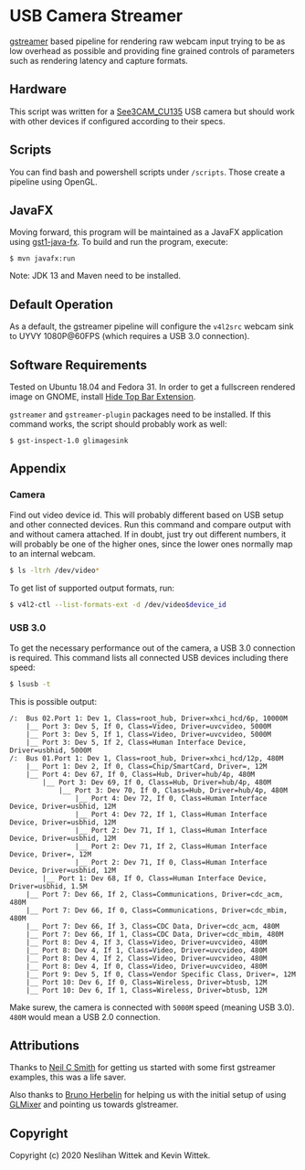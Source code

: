 # USB Camera Streamer

[gstreamer](https://gstreamer.freedesktop.org/) based pipeline for rendering raw webcam input trying to be as low overhead as possible and providing fine grained controls of parameters such as rendering latency and capture formats. 

## Hardware

This script was written for a [See3CAM_CU135](https://www.e-consystems.com/4k-usb-camera.asp#Key-features) USB camera but should work with other devices if configured according to their specs.

## Scripts

You can find bash and powershell scripts under `/scripts`. Those create a pipeline using OpenGL.

## JavaFX 

Moving forward, this program will be maintained as a JavaFX application using [gst1-java-fx](https://github.com/gstreamer-java/gst1-java-fx).
To build and run the program, execute:

```
$ mvn javafx:run
```


Note: JDK 13 and Maven need to be installed.

## Default Operation

As a default, the gstreamer pipeline will configure the `v4l2src` webcam sink to UYVY 1080P@60FPS (which requires a USB 3.0 connection).

## Software Requirements

Tested on Ubuntu 18.04 and Fedora 31. In order to get a fullscreen rendered image on GNOME, install [Hide Top Bar Extension](https://extensions.gnome.org/extension/545/hide-top-bar/).

`gstreamer` and `gstreamer-plugin` packages need to be installed. If this command works, the script should probably work as well:

```
$ gst-inspect-1.0 glimagesink 
```

## Appendix

### Camera

Find out video device id. This will probably different based on USB setup and other connected devices.
Run this command and compare output with and without camera attached. If in doubt, just try out different numbers, it will probably be one of the higher ones, since the lower ones normally map to an internal webcam. 
```bash 
$ ls -ltrh /dev/video*
```

To get list of supported output formats, run:
```bash
$ v4l2-ctl --list-formats-ext -d /dev/video$device_id
```

### USB 3.0

To get the necessary performance out of the camera, a USB 3.0 connection is required. 
This command lists all connected USB devices including there speed:
```bash
$ lsusb -t
```

This is possible output:
```
/:  Bus 02.Port 1: Dev 1, Class=root_hub, Driver=xhci_hcd/6p, 10000M
    |__ Port 3: Dev 5, If 0, Class=Video, Driver=uvcvideo, 5000M
    |__ Port 3: Dev 5, If 1, Class=Video, Driver=uvcvideo, 5000M
    |__ Port 3: Dev 5, If 2, Class=Human Interface Device, Driver=usbhid, 5000M
/:  Bus 01.Port 1: Dev 1, Class=root_hub, Driver=xhci_hcd/12p, 480M
    |__ Port 1: Dev 2, If 0, Class=Chip/SmartCard, Driver=, 12M
    |__ Port 4: Dev 67, If 0, Class=Hub, Driver=hub/4p, 480M
        |__ Port 3: Dev 69, If 0, Class=Hub, Driver=hub/4p, 480M
            |__ Port 3: Dev 70, If 0, Class=Hub, Driver=hub/4p, 480M
                |__ Port 4: Dev 72, If 0, Class=Human Interface Device, Driver=usbhid, 12M
                |__ Port 4: Dev 72, If 1, Class=Human Interface Device, Driver=usbhid, 12M
                |__ Port 2: Dev 71, If 1, Class=Human Interface Device, Driver=usbhid, 12M
                |__ Port 2: Dev 71, If 2, Class=Human Interface Device, Driver=, 12M
                |__ Port 2: Dev 71, If 0, Class=Human Interface Device, Driver=usbhid, 12M
        |__ Port 1: Dev 68, If 0, Class=Human Interface Device, Driver=usbhid, 1.5M
    |__ Port 7: Dev 66, If 2, Class=Communications, Driver=cdc_acm, 480M
    |__ Port 7: Dev 66, If 0, Class=Communications, Driver=cdc_mbim, 480M
    |__ Port 7: Dev 66, If 3, Class=CDC Data, Driver=cdc_acm, 480M
    |__ Port 7: Dev 66, If 1, Class=CDC Data, Driver=cdc_mbim, 480M
    |__ Port 8: Dev 4, If 3, Class=Video, Driver=uvcvideo, 480M
    |__ Port 8: Dev 4, If 1, Class=Video, Driver=uvcvideo, 480M
    |__ Port 8: Dev 4, If 2, Class=Video, Driver=uvcvideo, 480M
    |__ Port 8: Dev 4, If 0, Class=Video, Driver=uvcvideo, 480M
    |__ Port 9: Dev 5, If 0, Class=Vendor Specific Class, Driver=, 12M
    |__ Port 10: Dev 6, If 0, Class=Wireless, Driver=btusb, 12M
    |__ Port 10: Dev 6, If 1, Class=Wireless, Driver=btusb, 12M
```

Make surew, the camera is connected with `5000M` speed (meaning USB 3.0). `480M` would mean a USB 2.0 connection.


## Attributions
Thanks to [Neil C Smith](https://github.com/neilcsmith-net) for getting us started with some first gstreamer examples, this was a life saver. 

Also thanks to [Bruno Herbelin](https://sourceforge.net/u/brunoherbelin/profile/) for helping us with the initial setup of using [GLMixer](https://sourceforge.net/projects/glmixer/) and pointing us towards glstreamer. 

## Copyright
Copyright (c) 2020 Neslihan Wittek and Kevin Wittek.
